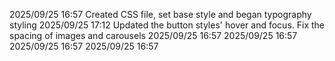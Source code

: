 2025/09/25 16:57 Created CSS file, set base style and began typography styling
2025/09/25 17:12 Updated the button styles' hover and focus. Fix the spacing of images and carousels
2025/09/25 16:57
2025/09/25 16:57
2025/09/25 16:57
2025/09/25 16:57
